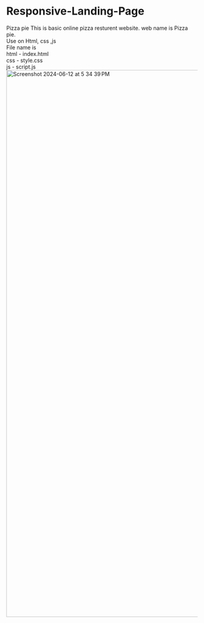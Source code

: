 # Responsive-Landing-Page
Pizza pie
This is basic online pizza resturent website. web name is Pizza pie.<br>
Use on Html, css ,js <br>
File name is <br>
html - index.html <br>
css  - style.css  <br>
js   - script.js  <br>
<img width="1440" alt="Screenshot 2024-06-12 at 5 34 39 PM" src="https://github.com/aadijha13/Responsive-Landing-Page/assets/170996607/44cdd59d-0bfd-467a-862c-273b9aa85cb9">
